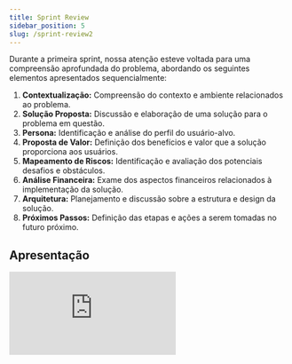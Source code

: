 ```yaml
---
title: Sprint Review
sidebar_position: 5
slug: /sprint-review2
---
```


Durante a primeira sprint, nossa atenção esteve voltada para uma compreensão aprofundada do problema, abordando os seguintes elementos apresentados sequencialmente:

1. **Contextualização:** Compreensão do contexto e ambiente relacionados ao problema.
2. **Solução Proposta:** Discussão e elaboração de uma solução para o problema em questão.
3. **Persona:** Identificação e análise do perfil do usuário-alvo.
4. **Proposta de Valor:** Definição dos benefícios e valor que a solução proporciona aos usuários.
5. **Mapeamento de Riscos:** Identificação e avaliação dos potenciais desafios e obstáculos.
6. **Análise Financeira:** Exame dos aspectos financeiros relacionados à implementação da solução.
7. **Arquitetura:** Planejamento e discussão sobre a estrutura e design da solução.
8. **Próximos Passos:** Definição das etapas e ações a serem tomadas no futuro próximo.

## Apresentação

<iframe style={{ display: 'block', margin: 'auto', width: '100%', height: '50vh', }} src="https://slides.com/pabloviana/deck-b60713/embed" frameborder="0" allowFullScreen> </iframe>

